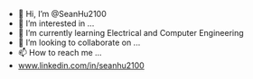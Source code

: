 - 👋 Hi, I’m @SeanHu2100
- 👀 I’m interested in ...
- 🌱 I’m currently learning Electrical and Computer Engineering 
- 💞️ I’m looking to collaborate on ...
- 📫 How to reach me ...
- www.linkedin.com/in/seanhu2100


<!---
SeanHu2100/SeanHu2100 is a ✨ special ✨ repository because its `README.md` (this file) appears on your GitHub profile.
You can click the Preview link to take a look at your changes.
--->
